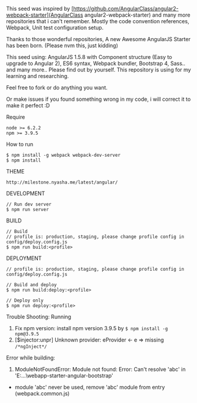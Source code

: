 This seed was inspired by [https://github.com/AngularClass/angular2-webpack-starter](AngularClass angular2-webpack-starter) and many more repositories that i can't remember. Mostly the code convention references, Webpack, Unit test configuration setup.

Thanks to those wonderful repositories, A new Awesome AngularJS Starter has been born. (Please nvm this, just kidding) 

This seed using: AngularJS 1.5.8 with Component structure (Easy to upgrade to Angular 2), ES6 syntax, Webpack bundler, Bootstrap 4, Sass.. and many more.. Please find out by yourself. This repository is using for my learning and researching.

Feel free to fork or do anything you want.

Or make issues if you found something wrong in my code, i will correct it to make it perfect :D

Require
```
node >= 6.2.2
npm >= 3.9.5
```

How to run
```
$ npm install -g webpack webpack-dev-server
$ npm install
```

THEME
```
http://milestone.nyasha.me/latest/angular/
```

DEVELOPMENT
```
// Run dev server
$ npm run server
```

BUILD
```
// Build
// profile is: production, staging, please change profile config in config/deploy.config.js
$ npm run build:<profile>
```

DEPLOYMENT
```
// profile is: production, staging, please change profile config in config/deploy.config.js

// Build and deploy
$ npm run build:deploy:<profile>

// Deploy only
$ npm run deploy:<profile>
```

Trouble Shooting:
Running
1. Fix npm version: install npm version 3.9.5 by `$ npm install -g npm@3.9.5`
2. [$injector:unpr] Unknown provider: eProvider <- e => missing `/*ngInject*/`



Error while building:
1. ModuleNotFoundError: Module not found: Error: Can't resolve 'abc' in 'E:\...\webapp-starter-angular-bootstrap'
 - module 'abc' never be used, remove 'abc' module from entry (webpack.common.js)
